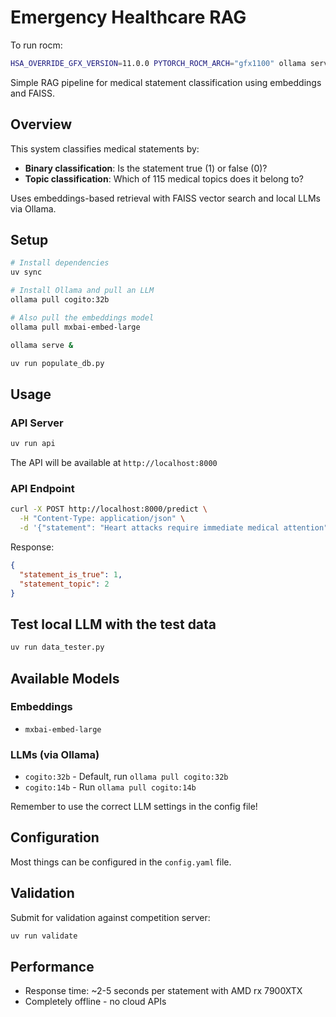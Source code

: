 # Emergency Healthcare RAG

To run rocm:

```bash
HSA_OVERRIDE_GFX_VERSION=11.0.0 PYTORCH_ROCM_ARCH="gfx1100" ollama serve
```

Simple RAG pipeline for medical statement classification using embeddings and FAISS.

## Overview

This system classifies medical statements by:

- **Binary classification**: Is the statement true (1) or false (0)?
- **Topic classification**: Which of 115 medical topics does it belong to?

Uses embeddings-based retrieval with FAISS vector search and local LLMs via Ollama.

## Setup

```bash
# Install dependencies
uv sync

# Install Ollama and pull an LLM
ollama pull cogito:32b

# Also pull the embeddings model
ollama pull mxbai-embed-large

ollama serve &

uv run populate_db.py
```

## Usage

### API Server

```bash
uv run api
```

The API will be available at `http://localhost:8000`

### API Endpoint

```bash
curl -X POST http://localhost:8000/predict \
  -H "Content-Type: application/json" \
  -d '{"statement": "Heart attacks require immediate medical attention"}'
```

Response:

```json
{
  "statement_is_true": 1,
  "statement_topic": 2
}
```

## Test local LLM with the test data

```bash
uv run data_tester.py
```

## Available Models

### Embeddings

- `mxbai-embed-large`

### LLMs (via Ollama)

- `cogito:32b` - Default, run `ollama pull cogito:32b`
- `cogito:14b` - Run `ollama pull cogito:14b`

Remember to use the correct LLM settings in the config file!

## Configuration

Most things can be configured in the `config.yaml` file.

## Validation

Submit for validation against competition server:

```bash
uv run validate
```

## Performance

- Response time: ~2-5 seconds per statement with AMD rx 7900XTX
- Completely offline - no cloud APIs
